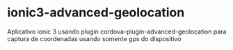 # ionic3-advanced-geolocation
Aplicativo ionic 3 usando plugin cordova-plugin-advanced-geolocation para captura de coordenadas usando somente gps do dispositivo
